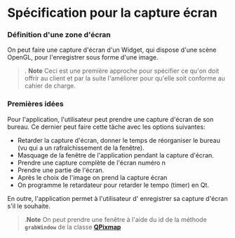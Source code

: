 ﻿Spécification pour la capture écran
===========================

### Définition d'une zone d'écran

On peut  faire une capture d'écran d'un Widget, qui dispose d'une scène OpenGL, pour l'enregistrer sous forme d'une image. 

>. **Note**
>Ceci est une première approche  pour spécifier ce qu'on doit offrir au client et par la suite  l'améliorer pour qu'elle soit conforme au cahier de charge. 

### Premières idées

Pour  l'application, l'utilisateur peut prendre une capture d'écran de son bureau. Ce dernier peut faire cette tâche avec les options suivantes:  
 
 - Retarder la capture d'écran, donner le temps de réorganiser le bureau (vu qui a un rafraîchissement de la fenêtre).
 - Masquage de la fenêtre de l'application pendant la capture d'écran.  
 - Prendre une capture complète de l'écran numéro n
 - Prendre une partie de l'écran. 
 - Après le choix de l'image on prend la capture écran
 - On programme le retardateur pour retarder le tempo (timer) en Qt. 

En outre, l'application permet à l'utilisateur d' enregistrer sa capture d'écran s'il le souhaite.

>.**Note**
>On peut prendre une fenêtre à l'aide du id de la méthode **`grabWindow`** de la classe **[QPixmap](http://doc.qt.digia.com/qt/qpixmap.html)**

